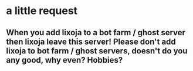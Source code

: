 # a little request

## When you add lixoja to a bot farm / ghost server then lixoja leave this server! Please don't add lixoja to bot farm / ghost servers, doesn't do you any good, why even? Hobbies?
